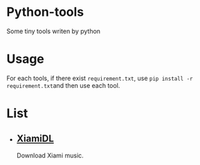 # Python-tools
Some tiny tools writen by python

# Usage

For each tools, if there exist `requirement.txt`, use `pip install -r requirement.txt`and then use each tool.

# List

-   ## [XiamiDL](XiamiDL/)

    Download Xiami music.

